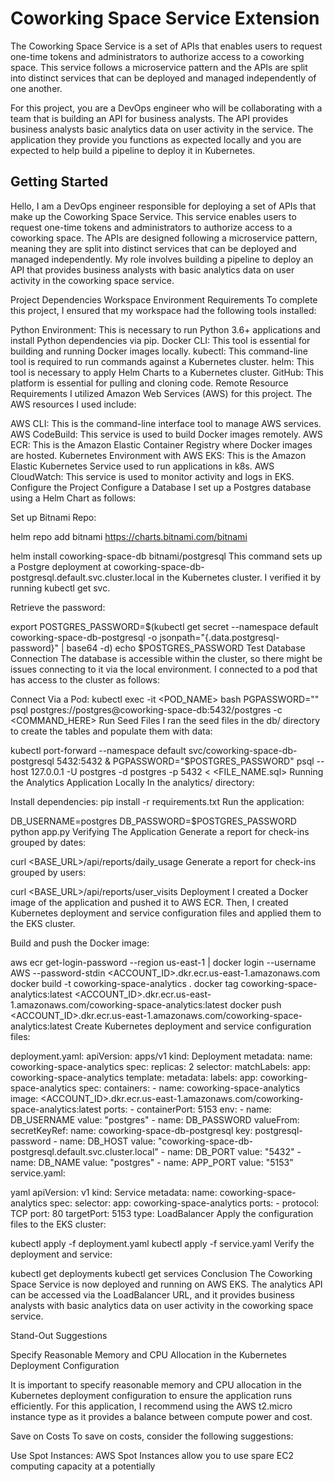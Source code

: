 # Coworking Space Service Extension
The Coworking Space Service is a set of APIs that enables users to request one-time tokens and administrators to authorize access to a coworking space. This service follows a microservice pattern and the APIs are split into distinct services that can be deployed and managed independently of one another.

For this project, you are a DevOps engineer who will be collaborating with a team that is building an API for business analysts. The API provides business analysts basic analytics data on user activity in the service. The application they provide you functions as expected locally and you are expected to help build a pipeline to deploy it in Kubernetes.

## Getting Started

Hello, I am a DevOps engineer responsible for deploying a set of APIs that make up the Coworking Space Service. This service enables users to request one-time tokens and administrators to authorize access to a coworking space. The APIs are designed following a microservice pattern, meaning they are split into distinct services that can be deployed and managed independently. My role involves building a pipeline to deploy an API that provides business analysts with basic analytics data on user activity in the coworking space service.

Project Dependencies
Workspace Environment Requirements
To complete this project, I ensured that my workspace had the following tools installed:

Python Environment: This is necessary to run Python 3.6+ applications and install Python dependencies via pip.
Docker CLI: This tool is essential for building and running Docker images locally.
kubectl: This command-line tool is required to run commands against a Kubernetes cluster.
helm: This tool is necessary to apply Helm Charts to a Kubernetes cluster.
GitHub: This platform is essential for pulling and cloning code.
Remote Resource Requirements
I utilized Amazon Web Services (AWS) for this project. The AWS resources I used include:

AWS CLI: This is the command-line interface tool to manage AWS services.
AWS CodeBuild: This service is used to build Docker images remotely.
AWS ECR: This is the Amazon Elastic Container Registry where Docker images are hosted.
Kubernetes Environment with AWS EKS: This is the Amazon Elastic Kubernetes Service used to run applications in k8s.
AWS CloudWatch: This service is used to monitor activity and logs in EKS.
Configure the Project
Configure a Database
I set up a Postgres database using a Helm Chart as follows:

Set up Bitnami Repo:

helm repo add bitnami https://charts.bitnami.com/bitnami


helm install coworking-space-db bitnami/postgresql
This command sets up a Postgre deployment at coworking-space-db-postgresql.default.svc.cluster.local in the Kubernetes cluster. I verified it by running kubectl get svc.

Retrieve the password:

export POSTGRES_PASSWORD=$(kubectl get secret --namespace default coworking-space-db-postgresql -o jsonpath="{.data.postgresql-password}" | base64 -d)
echo $POSTGRES_PASSWORD
Test Database Connection
The database is accessible within the cluster, so there might be issues connecting to it via the local environment. I connected to a pod that has access to the cluster as follows:

Connect Via a Pod:
kubectl exec -it <POD_NAME> bash
PGPASSWORD="<PASSWORD HERE>" psql postgres://postgres@coworking-space-db:5432/postgres -c <COMMAND_HERE>
Run Seed Files
I ran the seed files in the db/ directory to create the tables and populate them with data:

kubectl port-forward --namespace default svc/coworking-space-db-postgresql 5432:5432 &
PGPASSWORD="$POSTGRES_PASSWORD" psql --host 127.0.0.1 -U postgres -d postgres -p 5432 < <FILE_NAME.sql>
Running the Analytics Application Locally
In the analytics/ directory:

Install dependencies:
pip install -r requirements.txt
Run the application:

DB_USERNAME=postgres DB_PASSWORD=$POSTGRES_PASSWORD python app.py
Verifying The Application
Generate a report for check-ins grouped by dates:

curl <BASE_URL>/api/reports/daily_usage
Generate a report for check-ins grouped by users:


curl <BASE_URL>/api/reports/user_visits
Deployment
I created a Docker image of the application and pushed it to AWS ECR. Then, I created Kubernetes deployment and service configuration files and applied them to the EKS cluster.

Build and push the Docker image:

aws ecr get-login-password --region us-east-1 | docker login --username AWS --password-stdin <ACCOUNT_ID>.dkr.ecr.us-east-1.amazonaws.com
docker build -t coworking-space-analytics .
docker tag coworking-space-analytics:latest <ACCOUNT_ID>.dkr.ecr.us-east-1.amazonaws.com/coworking-space-analytics:latest
docker push <ACCOUNT_ID>.dkr.ecr.us-east-1.amazonaws.com/coworking-space-analytics:latest
Create Kubernetes deployment and service configuration files:

deployment.yaml:
apiVersion: apps/v1
kind: Deployment
metadata:
  name: coworking-space-analytics
spec:
  replicas: 2
  selector:
    matchLabels:
      app: coworking-space-analytics
  template:
    metadata:
      labels:
        app: coworking-space-analytics
    spec:
      containers:
      - name: coworking-space-analytics
        image: <ACCOUNT_ID>.dkr.ecr.us-east-1.amazonaws.com/coworking-space-analytics:latest
        ports:
        - containerPort: 5153
        env:
        - name: DB_USERNAME
          value: "postgres"
        - name: DB_PASSWORD
          valueFrom:
            secretKeyRef:
              name: coworking-space-db-postgresql
              key: postgresql-password
        - name: DB_HOST
          value: "coworking-space-db-postgresql.default.svc.cluster.local"
        - name: DB_PORT
          value: "5432"
        - name: DB_NAME
          value: "postgres"
        - name: APP_PORT
          value: "5153"
service.yaml:

yaml
apiVersion: v1
kind: Service
metadata:
  name: coworking-space-analytics
spec:
  selector:
    app: coworking-space-analytics
  ports:
    - protocol: TCP
      port: 80
      targetPort: 5153
  type: LoadBalancer
Apply the configuration files to the EKS cluster:


kubectl apply -f deployment.yaml
kubectl apply -f service.yaml
Verify the deployment and service:


kubectl get deployments
kubectl get services
Conclusion
The Coworking Space Service is now deployed and running on AWS EKS. The analytics API can be accessed via the LoadBalancer URL, and it provides business analysts with basic analytics data on user activity in the coworking space service.

Stand-Out Suggestions

Specify Reasonable Memory and CPU Allocation in the Kubernetes Deployment Configuration

It is important to specify reasonable memory and CPU allocation in the Kubernetes deployment configuration to ensure the application runs efficiently. For this application, I recommend using the AWS t2.micro instance type as it provides a balance between compute power and cost.

Save on Costs
To save on costs, consider the following suggestions:

Use Spot Instances: AWS Spot Instances allow you to use spare EC2 computing capacity at a potentially
